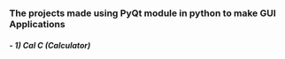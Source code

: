 ### The projects made using PyQt module in python to make GUI Applications

##### - 1) Cal C (Calculator)
